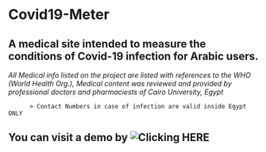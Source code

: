 # Covid19-Meter
##   A medical site intended to measure the conditions of Covid-19 infection for Arabic users.

*All Medical info listed on the project are listed with references to the WHO (World Health Org.), Medical content was reviewed and provided by professional doctors and pharmaciests of Cairo University, Egypt*



          > Contact Numbers in case of infection are valid inside Egypt ONLY
          
          
 ## You can visit a demo by ![Clicking HERE](https://practical-meitner-5fd7af.netlify.com)
